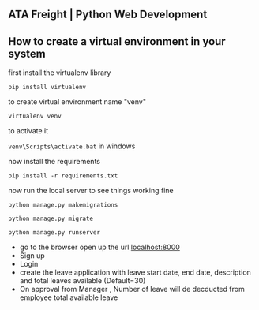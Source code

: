 ## ATA Freight | Python Web Development


## How to create a virtual environment in your system


first install the virtualenv library

`pip install virtualenv`

to create virtual environment name "venv"


`virtualenv venv `

to activate it 

`venv\Scripts\activate.bat`     in windows

now install the requirements 

`pip install -r requirements.txt`

now run the local server to see things working fine 


`python manage.py makemigrations`

`python manage.py migrate`

`python manage.py runserver`

- go to the browser open up the url [localhost:8000](http://localhost:8000/)
- Sign up
- Login
- create the leave application with leave start date, end date, description and total leaves available (Default=30)
- On approval from Manager , Number of leave will de decducted from employee total available leave
